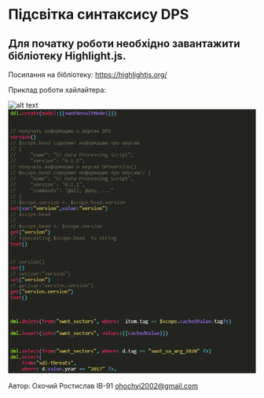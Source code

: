 # Підсвітка синтаксису DPS
## Для початку роботи необхідно завантажити бібліотеку Highlight.js.
Посилання на бібліотеку:
https://highlightjs.org/

Приклад роботи хайлайтера:

![alt text](https://github.com/OhochyiRostik/Ohochyi_IPZ2/blob/main/Images/Image1.png)
![alt text](https://github.com/OhochyiRostik/Ohochyi_IPZ2/blob/main/Images/Image2.png)

Автор: Охочий Ростислав ІВ-91 ohochyi2002@gmail.com
